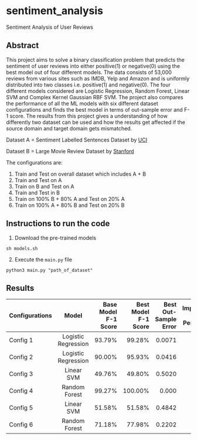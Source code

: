 # sentiment_analysis
Sentiment Analysis of User Reviews

## Abstract 

This project aims to solve a binary classification problem that predicts the sentiment of user reviews into either positive(1) or negative(0) using the best model out of four different models. The data consists of
53,000 reviews from various sites such as IMDB, Yelp and Amazon and is uniformly distributed into two classes i.e. positive(1) and negative(0). The four different models considered are Logistic Regression, Random Forest, Linear SVM and Complex Kernel Gaussian RBF SVM. The project also compares the performance of all the ML models with six different dataset configurations and finds the best model in terms of out-sample error and F-1 score. The results from this project gives a understanding of how differently two dataset can be used and how the results get affected if the source domain and target domain gets mismatched. 

Dataset A = Sentiment Labelled Sentences Dataset by [UCI](https://archive.ics.uci.edu/ml/datasets/Sentiment+Labelled+Sentences)

Dataset B = Large Movie Review Dataset by [Stanford](https://ai.stanford.edu/~amaas/data/sentiment/)

The configurations are: 
1. Train and Test on overall dataset which includes A + B
2. Train and Test on A
3. Train on B and Test on A
4. Train and Test in B
5. Train on 100% B + 80% A and Test on 20% A
6. Train on 100% A + 80% B and Test on 20% B 

## Instructions to run the code 

1. Download the pre-trained models 
``` 
sh models.sh 
```

2. Execute the `main.py` file 
```
python3 main.py "path_of_dataset" 
``` 

## Results 

| Configurations     | Model | Base Model F-1 Score | Best Model F-1 Score  | Best Out-Sample Error | Improvement in Model Performance | 
| ------------- |:-------------:| -----:|-----:|-----:|-----:|
| Config 1     | Logistic Regression | 93.79%| 99.28% | 0.0071 | 0.06% |
| Config 2    | Logistic Regression |  90.00% | 95.93% | 0.0416 | 0.06% |
| Config 3     | Linear SVM | 49.76% | 49.80% | 0.5020 | 0.001% |
| Config 4 | Random Forest | 99.27% | 100.00% | 0.000 | 0.01% |
| Config 5 | Linear SVM | 51.58% | 51.58% | 0.4842 | 0.00% | 
| Config 6 | Random Forest | 71.18% | 77.98% | 0.2202 | 0.10% |

